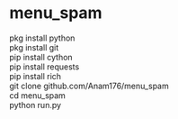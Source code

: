# menu_spam
pkg install python   
pkg install git   
pip install cython   
pip install requests   
pip install rich  
git clone github.com/Anam176/menu_spam  
cd menu_spam  
python run.py  
